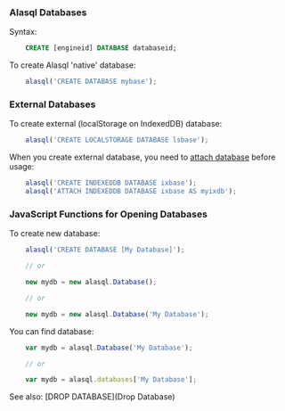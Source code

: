 ### Alasql Databases

Syntax:
```sql
    CREATE [engineid] DATABASE databaseid;
```

To create Alasql 'native' database:
```js
    alasql('CREATE DATABASE mybase');
```

### External Databases
To create external (localStorage on IndexedDB) database:
```js
    alasql('CREATE LOCALSTORAGE DATABASE lsbase');
```
When you create external database, you need to [attach database](Attach) before usage:
```js
    alasql('CREATE INDEXEDDB DATABASE ixbase');
    alasql('ATTACH INDEXEDDB DATABASE ixbase AS myixdb');
```

### JavaScript Functions for Opening Databases

To create new database:

```js
	alasql('CREATE DATABASE [My Database]');

	// or

	new mydb = new alasql.Database();

	// or

	new mydb = new alasql.Database('My Database');
```

You can find database:

```js
	var mydb = alasql.Database('My Database');

	// or

	var mydb = alasql.databases['My Database'];
```

See also: [DROP DATABASE](Drop Database)